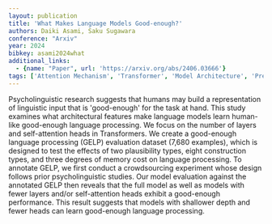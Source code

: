 ```yaml
---
layout: publication
title: 'What Makes Language Models Good-enough?'
authors: Daiki Asami, Saku Sugawara
conference: "Arxiv"
year: 2024
bibkey: asami2024what
additional_links:
  - {name: "Paper", url: 'https://arxiv.org/abs/2406.03666'}
tags: ['Attention Mechanism', 'Transformer', 'Model Architecture', 'Pretraining Methods']
---
```

Psycholinguistic research suggests that humans may build a representation of
linguistic input that is 'good-enough' for the task at hand. This study
examines what architectural features make language models learn human-like
good-enough language processing. We focus on the number of layers and
self-attention heads in Transformers. We create a good-enough language
processing (GELP) evaluation dataset (7,680 examples), which is designed to
test the effects of two plausibility types, eight construction types, and three
degrees of memory cost on language processing. To annotate GELP, we first
conduct a crowdsourcing experiment whose design follows prior psycholinguistic
studies. Our model evaluation against the annotated GELP then reveals that the
full model as well as models with fewer layers and/or self-attention heads
exhibit a good-enough performance. This result suggests that models with
shallower depth and fewer heads can learn good-enough language processing.

